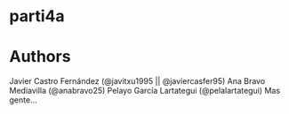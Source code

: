 # parti4a

# Authors

Javier Castro Fernández (@javitxu1995 || @javiercasfer95)
Ana Bravo Mediavilla (@anabravo25)
Pelayo García Lartategui (@pelalartategui)
Mas gente...
